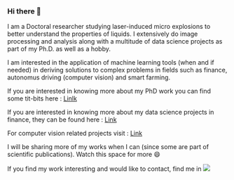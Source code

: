 ### Hi there 👋

I am a Doctoral researcher studying laser-induced micro explosions to better understand the properties of liquids. I extensively do image processing and analysis along with a multitude of data science projects as part of my Ph.D. as well as a hobby. 

I am interested in the application of machine learning tools (when and if needed) in deriving solutions to complex problems in fields such as finance, autonomus driving (computer vision) and smart farming. 

If you are interested in knowing more about my PhD work you can find some tit-bits here : [Linlk](https://github.com/meghanad-kayanattil/Electron-diffraction)

If you are interested in knowing more about my data science projects in finance, they can be found here : [Link]()

For computer vision related projects visit : [Link]()

I will be sharing more of my works when I can (since some are part of scientific publications). Watch this space for more 😄

If you find my work interesting and would like to contact, find me in <a href="https://www.linkedin.com/in/meghanad-kayanattil/">
    <img src="https://img.shields.io/badge/linkedin-%230077B5.svg?&style=for-the-badge&logo=linkedin&logoColor=white" />
  </a>

<!--
**meghanad-kayanattil/meghanad-kayanattil** is a ✨ _special_ ✨ repository because its `README.md` (this file) appears on your GitHub profile.

Here are some ideas to get you started:

- 🔭 I’m currently working on ...
- 🌱 I’m currently learning ...
- 👯 I’m looking to collaborate on ...
- 🤔 I’m looking for help with ...
- 💬 Ask me about ...
- 📫 How to reach me: ...
- 😄 Pronouns: ...
- ⚡ Fun fact: ...
-->

